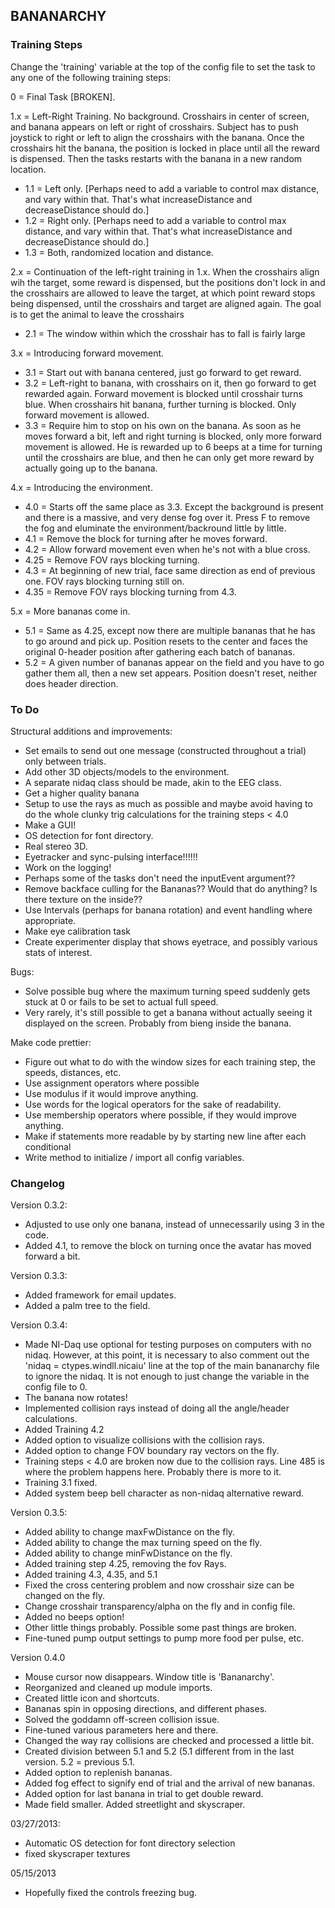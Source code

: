 ## BANANARCHY
### Training Steps
Change the 'training' variable at the top of the config file to set the task to any one of the following training steps:

0 = Final Task [BROKEN].

1.x = Left-Right Training.  No background.  Crosshairs in center of screen, and banana appears on left or right of crosshairs.  Subject has to push joystick to right or left to align the crosshairs with the banana.  Once the crosshairs hit the banana, the position is locked in place until all the reward is dispensed.  Then the tasks restarts with the banana in a new random location.
* 1.1 = Left only. [Perhaps need to add a variable to control max distance, and vary within that.  That's what increaseDistance and decreaseDistance should do.]
* 1.2 = Right only. [Perhaps need to add a variable to control max distance, and vary within that.  That's what increaseDistance and decreaseDistance should do.]
* 1.3 = Both, randomized location and distance.

2.x = Continuation of the left-right training in 1.x.  When the crosshairs align wih the target, some reward is dispensed, but the positions don't lock in and the crosshairs are allowed to leave the target, at which point reward stops being dispensed, until the crosshairs and target are aligned again.  The goal is to get the animal to leave the crosshairs 
* 2.1 = The window within which the crosshair has to fall is fairly large

3.x = Introducing forward movement. 
* 3.1 = Start out with banana centered, just go forward to get reward.
* 3.2 = Left-right to banana, with crosshairs on it, then go forward to get rewarded again. Forward movement is blocked until crosshair turns blue.  When crosshairs hit banana, further turning is blocked. Only forward movement is allowed.
* 3.3 = Require him to stop on his own on the banana.  As soon as he moves forward a bit, left and right turning is blocked, only more forward movement is allowed.    He is rewarded up to 6 beeps at a time for turning until the crosshairs are blue, and then he can only get more reward by actually going up to the banana.

4.x = Introducing the environment. 
* 4.0 = Starts off the same place as 3.3. Except the background is present and there is a massive, and very dense fog over it.  Press F to remove the fog and eluminate the environment/backround little by little.
* 4.1 = Remove the block for turning after he moves forward.
* 4.2 = Allow forward movement even when he's not with a blue cross.
* 4.25 = Remove FOV rays blocking turning.
* 4.3 = At beginning of new trial, face same direction as end of previous one. FOV rays blocking turning still on.
* 4.35 = Remove FOV rays blocking turning from 4.3.

5.x = More bananas come in.
* 5.1 = Same as 4.25, except now there are multiple bananas that he has to go around and pick up.  Position resets to the center and faces the original 0-header position after gathering each batch of bananas.
* 5.2 = A given number of bananas appear on the field and you have to go gather them all, then a new set appears.  Position doesn't reset, neither does header direction.

### To Do

Structural additions and improvements:
* Set emails to send out one message (constructed throughout a trial) only between trials.
* Add other 3D objects/models to the environment.
* A separate nidaq class should be made, akin to the EEG class.
* Get a higher quality banana
* Setup to use the rays as much as possible and maybe avoid having to do the whole clunky trig calculations for the training steps < 4.0
* Make a GUI!
* OS detection for font directory.
* Real stereo 3D.
* Eyetracker and sync-pulsing interface!!!!!!
* Work on the logging!
* Perhaps some of the tasks don't need the inputEvent argument??
* Remove backface culling for the Bananas??  Would that do anything? Is there texture on the inside??
* Use Intervals (perhaps for banana rotation) and event handling where appropriate.
* Make eye calibration task
* Create experimenter display that shows eyetrace, and possibly various stats of interest.

Bugs:
* Solve possible bug where the maximum turning speed suddenly gets stuck at 0 or fails to be set to actual full speed.
* Very rarely, it's still possible to get a banana without actually seeing it displayed on the screen.  Probably from bieng inside the banana.

Make code prettier:
* Figure out what to do with the window sizes for each training step, the speeds, distances, etc.  
* Use assignment operators where possible
* Use modulus if it would improve anything.
* Use words for the logical operators for the sake of readability.
* Use membership operators where possible, if they would improve anything.
* Make if statements more readable by by starting new line after each conditional
* Write method to initialize / import all config variables.

### Changelog

Version 0.3.2:
* Adjusted to use only one banana, instead of unnecessarily using 3 in the code.
* Added 4.1, to remove the block on turning once the avatar has moved forward a bit.

Version 0.3.3:
* Added framework for email updates.
* Added a palm tree to the field.

Version 0.3.4:
* Made NI-Daq use optional for testing purposes on computers with no nidaq.  However, at this point, it is necessary to also comment out the 'nidaq = ctypes.windll.nicaiu' line at the top of the main bananarchy file to ignore the nidaq.  It is not enough to just change the variable in the config file to 0.
* The banana now rotates!
* Implemented collision rays instead of doing all the angle/header calculations.
* Added Training 4.2
* Added option to visualize collisions with the collision rays.
* Added option to change FOV boundary ray vectors on the fly.
* Training steps < 4.0 are broken now due to the collision rays.  Line 485 is where the problem happens here.  Probably there is more to it.
* Training 3.1 fixed.
* Added system beep bell character as non-nidaq alternative reward.

Version 0.3.5:
* Added ability to change maxFwDistance on the fly.
* Added ability to change the max turning speed on the fly.
* Added ability to change minFwDistance on the fly.
* Added training step 4.25, removing the fov Rays.
* Added training 4.3, 4.35, and 5.1
* Fixed the cross centering problem and now crosshair size can be changed on the fly.
* Change crosshair transparency/alpha on the fly and in config file.
* Added no beeps option!
* Other little things probably.  Possible some past things are broken.
* Fine-tuned pump output settings to pump more food per pulse, etc.

Version 0.4.0
* Mouse cursor now disappears.  Window title is 'Bananarchy'.
* Reorganized and cleaned up module imports.
* Created little icon and shortcuts.
* Bananas spin in opposing directions, and different phases.
* Solved the goddamn off-screen collision issue.
* Fine-tuned various parameters here and there.
* Changed the way ray collisions are checked and processed a little bit.
* Created division between 5.1 and 5.2 (5.1 different from in the last version.  5.2 = previous 5.1.
* Added option to replenish bananas.
* Added fog effect to signify end of trial and the arrival of new bananas.
* Added option for last banana in trial to get double reward.
* Made field smaller.  Added streetlight and skyscraper.

03/27/2013:
* Automatic OS detection for font directory selection
* fixed skyscraper textures

05/15/2013
* Hopefully fixed the controls freezing bug.

